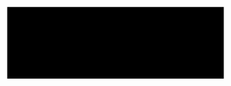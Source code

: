 <picture>
  <source srcset="assets/theme-aware.svg" media="(prefers-color-scheme: dark)">
  <img src="assets/theme-aware.svg" alt="Theme Aware Banner">
</picture>

